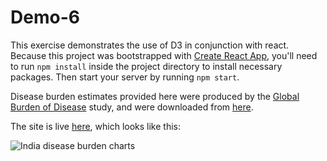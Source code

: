 # Demo-6
This exercise demonstrates the use of D3 in conjunction with react. Because this project was bootstrapped with [Create React App](https://github.com/facebookincubator/create-react-app), you'll need to run `npm install` inside the project directory to install necessary packages. Then start your server by running `npm start`.

Disease burden estimates provided here were produced by the [Global Burden of Disease](http://www.healthdata.org/gbd) study, and were downloaded from [here](http://ghdx.healthdata.org/global-burden-disease-study-2013-gbd-2013-data-downloads-full-results).

The site is live [here](http://mfviz.com/strata-2016/demo-6/), which looks like this:

![India disease burden charts](imgs/demo-6.png)
